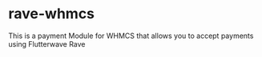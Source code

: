 # rave-whmcs
This is a payment Module for WHMCS that allows you to accept payments using Flutterwave Rave
